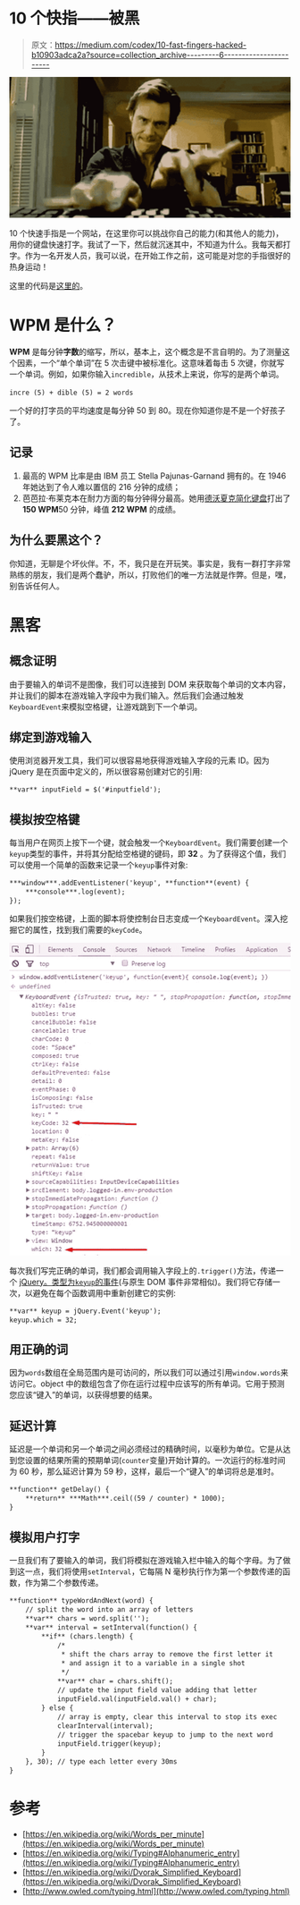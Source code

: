 # 10 个快指——被黑

> 原文：<https://medium.com/codex/10-fast-fingers-hacked-b10903adca2a?source=collection_archive---------6----------------------->

![](img/46ab2e9bba9ff456ebb7b59454620171.png)

10 个快速手指是一个网站，在这里你可以挑战你自己的能力(和其他人的能力)，用你的键盘快速打字。我试了一下，然后就沉迷其中，不知道为什么。我每天都打字。作为一名开发人员，我可以说，在开始工作之前，这可能是对您的手指很好的热身运动！

这里的代码是[这里的](https://github.com/ukaoskid/10fast-finger-hacked)。

# WPM 是什么？

**WPM** 是每分钟**字数**的缩写，所以，基本上，这个概念是不言自明的。为了测量这个因素，一个“单个单词”在 5 次击键中被标准化。这意味着每击 5 次键，你就写一个单词。例如，如果你输入`incredible`，从技术上来说，你写的是两个单词。

`incre (5) + dible (5) = 2 words`

一个好的打字员的平均速度是每分钟 50 到 80。现在你知道你是不是一个好孩子了。

## 记录

1.  最高的 WPM 比率是由 IBM 员工 Stella Pajunas-Garnand 拥有的。在 1946 年她达到了令人难以置信的 216 分钟的成绩；
2.  芭芭拉·布莱克本在耐力方面的每分钟得分最高。她用[德沃夏克简化键盘](https://en.wikipedia.org/wiki/Dvorak_Simplified_Keyboard)打出了**150 WPM**50 分钟，峰值 **212 WPM** 的成绩。

## 为什么要黑这个？

你知道，无聊是个坏伙伴。不，不，我只是在开玩笑。事实是，我有一群打字非常熟练的朋友，我们是两个蠢驴，所以，打败他们的唯一方法就是作弊。但是，嘿，别告诉任何人。

# 黑客

## 概念证明

由于要输入的单词不是图像，我们可以连接到 DOM 来获取每个单词的文本内容，并让我们的脚本在游戏输入字段中为我们输入。然后我们会通过触发`KeyboardEvent`来模拟空格键，让游戏跳到下一个单词。

## 绑定到游戏输入

使用浏览器开发工具，我们可以很容易地获得游戏输入字段的元素 ID。因为 jQuery 是在页面中定义的，所以很容易创建对它的引用:

```
**var** inputField = $('#inputfield');
```

## 模拟按空格键

每当用户在网页上按下一个键，就会触发一个`KeyboardEvent`。我们需要创建一个`keyup`类型的事件，并将其分配给空格键的键码，即 **32** 。为了获得这个值，我们可以使用一个简单的函数来记录一个`keyup`事件对象:

```
***window***.addEventListener('keyup', **function**(event) {
    ***console***.log(event);
});
```

如果我们按空格键，上面的脚本将使控制台日志变成一个`KeyboardEvent`。深入挖掘它的属性，找到我们需要的`keyCode`。

![](img/48d299b1932c0c656f1971a806865d05.png)

每次我们写完正确的单词，我们都会调用输入字段上的`.trigger()`方法，传递一个 [jQuery。类型为`keyup`的事件](http://api.jquery.com/category/events/event-object/)(与原生 DOM 事件非常相似)。我们将它存储一次，以避免在每个函数调用中重新创建它的实例:

```
**var** keyup = jQuery.Event('keyup');
keyup.which = 32;
```

## 用正确的词

因为`words`数组在全局范围内是可访问的，所以我们可以通过引用`window.words`来访问它。object 中的数组包含了你在运行过程中应该写的所有单词。它用于预测您应该“键入”的单词，以获得想要的结果。

## 延迟计算

延迟是一个单词和另一个单词之间必须经过的精确时间，以毫秒为单位。它是从达到您设置的结果所需的预期单词(`counter`变量)开始计算的。一次运行的标准时间为 60 秒，那么延迟计算为 59 秒，这样，最后一个“键入”的单词将总是准时。

```
**function** getDelay() {
    **return** ***Math***.ceil((59 / counter) * 1000);
}
```

## 模拟用户打字

一旦我们有了要输入的单词，我们将模拟在游戏输入栏中输入的每个字母。为了做到这一点，我们将使用`setInterval`，它每隔 N 毫秒执行作为第一个参数传递的函数，作为第二个参数传递。

```
**function** typeWordAndNext(word) {
    // split the word into an array of letters
    **var** chars = word.split('');
    **var** interval = setInterval(function() {
        **if** (chars.length) {
            /*
             * shift the chars array to remove the first letter it
             * and assign it to a variable in a single shot
             */
            **var** char = chars.shift();
            // update the input field value adding that letter
            inputField.val(inputField.val() + char);
        } else {
            // array is empty, clear this interval to stop its exec
            clearInterval(interval);
            // trigger the spacebar keyup to jump to the next word
            inputField.trigger(keyup);
        }
    }, 30); // type each letter every 30ms
}
```

# 参考

*   [https://en.wikipedia.org/wiki/Words_per_minute](https://en.wikipedia.org/wiki/Words_per_minute)
*   [https://en.wikipedia.org/wiki/Typing#Alphanumeric_entry](https://en.wikipedia.org/wiki/Typing#Alphanumeric_entry)
*   [https://en.wikipedia.org/wiki/Dvorak_Simplified_Keyboard](https://en.wikipedia.org/wiki/Dvorak_Simplified_Keyboard)
*   [http://www.owled.com/typing.html](http://www.owled.com/typing.html)